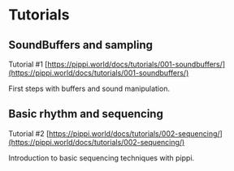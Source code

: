 # Tutorials

## SoundBuffers and sampling

Tutorial #1 [https://pippi.world/docs/tutorials/001-soundbuffers/](https://pippi.world/docs/tutorials/001-soundbuffers/)

First steps with buffers and sound manipulation.

## Basic rhythm and sequencing

Tutorial #2 [https://pippi.world/docs/tutorials/002-sequencing/](https://pippi.world/docs/tutorials/002-sequencing/)

Introduction to basic sequencing techniques with pippi.
